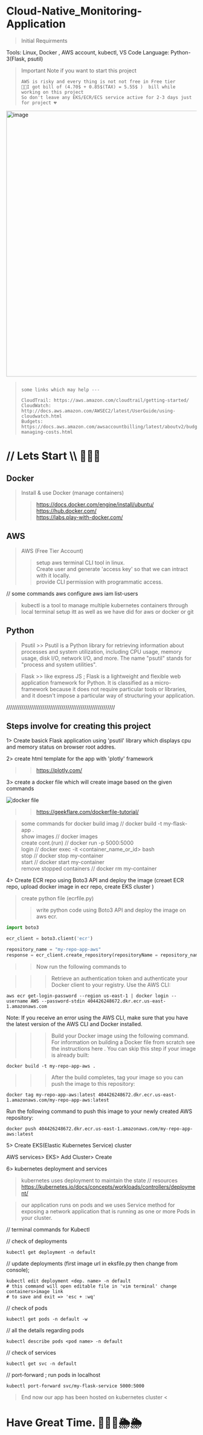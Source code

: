 # Cloud-Native_Monitoring-Application

> Initial Requirments

Tools: Linux, Docker , AWS account, kubectl, VS Code
Language: Python-3(Flask, psutil)

> Important Note if you want to start this project 
> ```
> AWS is risky and every thing is not not free in Free tier 
>🤖😥I got bill of (4.70$ + 0.85$(TAX) = 5.55$ )  bill while working on this project
> So don't leave any EKS/ECR/ECS service active for 2-3 days just for project 💔
<img width="704" alt="image" src="https://github.com/Akashay-Anand/Cloud-Native_Monitoring-Application/assets/82114930/95d46cf5-2dc1-49c8-8769-874dcd242c63">   

> ```
> 
> some links which may help ---
>
> CloudTrail: https://aws.amazon.com/cloudtrail/getting-started/
> CloudWatch: http://docs.aws.amazon.com/AWSEC2/latest/UserGuide/using-cloudwatch.html
> Budgets: https://docs.aws.amazon.com/awsaccountbilling/latest/aboutv2/budgets-managing-costs.html
> 
> ```


# // Lets Start \\\  👨‍💻🥷

## Docker
> Install & use Docker (manage containers)    
>> https://docs.docker.com/engine/install/ubuntu/     
>> https://hub.docker.com/    
>> https://labs.play-with-docker.com/    

> 

## AWS
> AWS (Free Tier Account)
>> setup aws terminal CLI tool in linux.    
>> Create user and generate 'access key' so that we can intract with it locally.       
>> provide CLI permission with programmatic access.   

// some commands
aws configure 
aws iam list-users

> kubectl is a tool to manage multiple kubernetes containers through local terminal
setup itt as well as we have did for aws or docker or git

## Python
> Psutil >> Psutil is a Python library for retrieving information about processes and system utilization, including CPU usage, memory usage, disk I/O, network I/O, and more. The name "psutil" stands for "process and system utilities".

> Flask >> like express JS ; Flask is a lightweight and flexible web application framework for Python. It is classified as a micro-framework because it does not require particular tools or libraries, and it doesn't impose a particular way of structuring your application.


/////////////////////////////////////////////////////////

## Steps involve for creating this project

1> Create basick Flask application using 'psutil' library which displays cpu and memory status on browser root addres.

2> create html template for the app with 'plotly' framework 
>> https://plotly.com/   

3> create a docker file which will create image based on the given commands

![docker file](https://geekflare.com/wp-content/uploads/2019/07/dockerfile.png)
>> https://geekflare.com/dockerfile-tutorial/    

> some commands for docker
build imag // docker build -t my-flask-app .    
show images // docker images    
create cont.(run)   // docker run -p 5000:5000 <image id>    
login // docker exec -it <container_name_or_id> bash    
stop  // docker stop my-container     
start // docker start my-container     
remove stopped containers // docker rm my-container   


4> Create ECR repo using Boto3 API and deploy the image
(creaet ECR repo, upload docker image in ecr repo, create EKS cluster )

> create python file (ecrfile.py)
>> write python code using Boto3 API and deploy the image on aws ecr.
``` python
import boto3

ecr_client = boto3.client('ecr')

repository_name = "my-repo-app-aws"
response = ecr_client.create_repository(repositoryName = repository_name)

```
>> Now run the following commands to 

>>> Retrieve an authentication token and authenticate your Docker client to your registry.
Use the AWS CLI:
```
aws ecr get-login-password --region us-east-1 | docker login --username AWS --password-stdin 404426248672.dkr.ecr.us-east-1.amazonaws.com
```
 Note: If you receive an error using the AWS CLI, make sure that you have the latest version of the AWS CLI and Docker installed.

>>>Build your Docker image using the following command. For information on building a Docker file from scratch see the instructions here . You can skip this step if your image is already built:
```
docker build -t my-repo-app-aws .
```
>>>After the build completes, tag your image so you can push the image to this repository:
```
docker tag my-repo-app-aws:latest 404426248672.dkr.ecr.us-east-1.amazonaws.com/my-repo-app-aws:latest
```
Run the following command to push this image to your newly created AWS repository:
```
docker push 404426248672.dkr.ecr.us-east-1.amazonaws.com/my-repo-app-aws:latest
```

5> Create EKS(Elastic Kubernetes Service) cluster

AWS services> EKS> Add Cluster> Create 

6> kubernetes deployment and services
> kubernetes uses deployment to maintain the state
// resources   
https://kubernetes.io/docs/concepts/workloads/controllers/deployment/

> our application runs on pods and we uses Service method for exposing a network application that is running as one or more Pods in your cluster.

// terminal commands for Kubectl

// check of deployments
```kubectl
kubectl get deployment -n default 
```
// update deployments (first image url in eksfile.py then change from console); 
```kubectl
kubectl edit deployment <dep. name> -n default 
# this command will open editable file in 'vim terminal' change containers>image link
# to save and exit => 'esc + :wq'
```
// check of pods
```kubectl
kubectl get pods -n default -w
```
// all the details regarding pods
```kubectl
kubectl describe pods <pod name> -n default
```
// check of services
```kubectl
kubectl get svc -n default 
```

// port-forward ; run pods in localhost
```kubectl
kubectl port-forward svc/my-flask-service 5000:5000
```

> End now our app has been hosted on kubernetes cluster <

# Have Great Time. 🤖😶‍🌫️🌦️🌦️
